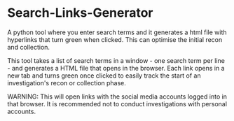 # Search-Links-Generator
A python tool where you enter search terms and it generates a html file with hyperlinks that turn green when clicked. This can optimise the initial recon and collection.


This tool takes a list of search terms in a window - one search term per line - and generates a HTML file that opens in the browser.
Each link opens in a new tab and turns green once clicked to easily track the start of an investigation's recon or collection phase.

WARNING: This will open links with the social media accounts logged into in that browser. It is recommended not to conduct investigations with personal accounts.
